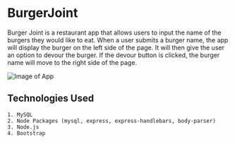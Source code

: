 # BurgerJoint

Burger Joint is a restaurant app that allows users to input the name of the burgers they would like to eat.  When a user submits a burger name, the app will display the burger on the left side of the page.  It will then give the user an option to devour the burger.  If the devour button is clicked, the burger name will move to the right side of the page.

![Image of App](../public/images/app.JPG)

## Technologies Used
	1. MySQL	
	2. Node Packages (mysql, express, express-handlebars, body-parser)
	3. Node.js
	4. Bootstrap

